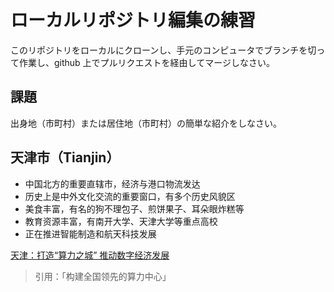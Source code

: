 # ローカルリポジトリ編集の練習

このリポジトリをローカルにクローンし、手元のコンピュータでブランチを切って作業し、github 上でプルリクエストを経由してマージしなさい。

## 課題

出身地（市町村）または居住地（市町村）の簡単な紹介をしなさい。

## 天津市（Tianjin）

- 中国北方的重要直辖市，经济与港口物流发达  
- 历史上是中外文化交流的重要窗口，有多个历史风貌区  
- 美食丰富，有名的狗不理包子、煎饼果子、耳朵眼炸糕等  
- 教育资源丰富，有南开大学、天津大学等重点高校  
- 正在推进智能制造和航天科技发展

[天津：打造“算力之城” 推动数字经济发展](https://news.cctv.com/2024/06/10/ARTIFuZatwBn8Iio0WIEa3UP240610.shtml)  
> 引用：「构建全国领先的算力中心」



